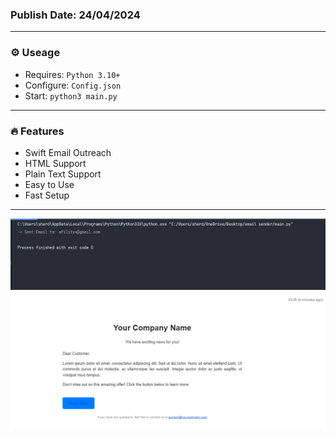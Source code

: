 <h3>
Publish Date: 24/04/2024
</h3>

---

### ⚙️ Useage

- Requires: `Python 3.10+`
- Configure: `Config.json`
- Start: `python3 main.py`

---

### 🔥 Features

- Swift Email Outreach
- HTML Support
- Plain Text Support
- Easy to Use
- Fast Setup
  
---

<p align="center">
  <img src="images/sent.png"/>
  <img src="images/image.png"/>
</p>
